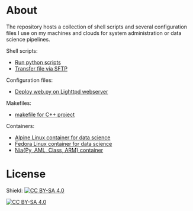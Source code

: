 # About

The repository hosts a collection of shell scripts and several configuration files I use on my machines and clouds for system administration or data science pipelines.

Shell scripts:
- [Run python scripts](https://github.com/firefly-cpp/shell-scripts-and-configurations/blob/main/run-all-python-scripts-in-folder.sh)
- [Transfer file via SFTP](https://github.com/firefly-cpp/shell-scripts-and-configurations/blob/main/transfer-file-via-sftp.sh)

Configuration files:
- [Deploy web.py on Lighttpd webserver](https://github.com/firefly-cpp/shell-scripts-and-configurations/tree/main/deploy-webpy-on-lighttpd-ubuntu)

Makefiles:
- [makefile for C++ project](https://github.com/firefly-cpp/shell-scripts-and-configurations/tree/main/makefiles/makefile_c++)

Containers:
- [Alpine Linux container for data science](https://github.com/firefly-cpp/alpine-container-data-science)
- [Fedora Linux container for data science](https://github.com/firefly-cpp/fedora-container-data-science)
- [Nia{Py, AML, Class, ARM} container](https://github.com/firefly-cpp/nia-container)

# License

Shield: [![CC BY-SA 4.0][cc-by-sa-shield]][cc-by-sa]

[![CC BY-SA 4.0][cc-by-sa-image]][cc-by-sa]

[cc-by-sa]: http://creativecommons.org/licenses/by-sa/4.0/
[cc-by-sa-image]: https://licensebuttons.net/l/by-sa/4.0/88x31.png
[cc-by-sa-shield]: https://img.shields.io/badge/License-CC%20BY--SA%204.0-lightgrey.svg
